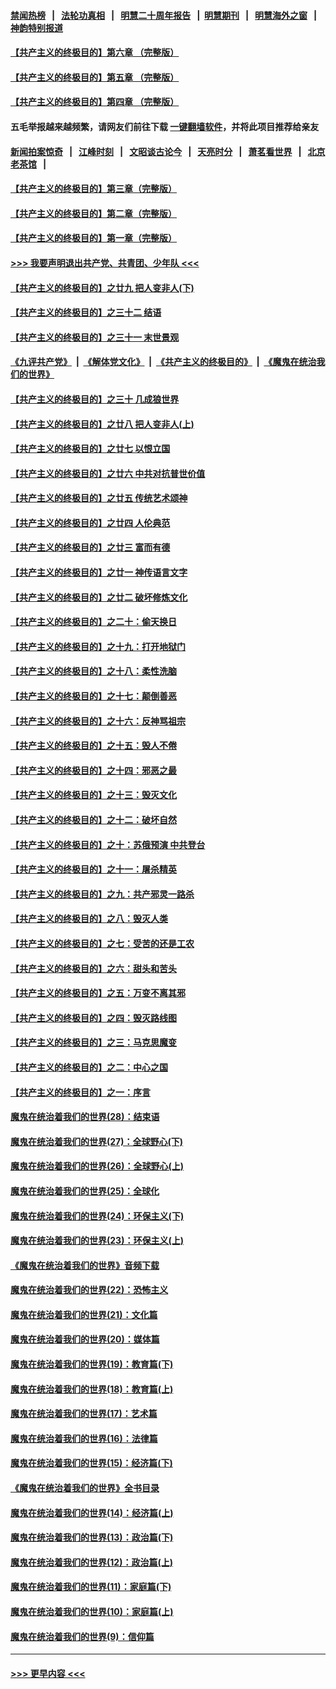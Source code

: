 #### [禁闻热榜](热点新闻.md?=0)  &nbsp;&nbsp;|&nbsp;&nbsp; [法轮功真相](https://github.com/gfw-breaker/truth/blob/master/README.md?=0) &nbsp;&nbsp;|&nbsp;&nbsp; [明慧二十周年报告](https://github.com/gfw-breaker/mh-reports/blob/master/README.md?=0) &nbsp;&nbsp;|&nbsp;&nbsp;[明慧期刊](https://github.com/gfw-breaker/mh-qikan) &nbsp;&nbsp;|&nbsp;&nbsp; [明慧海外之窗](https://github.com/gfw-breaker/mh-news/blob/master/README.md?=0) &nbsp;&nbsp;|&nbsp;&nbsp; [神韵特别报道](https://github.com/gfw-breaker/mh-news/blob/master/shenyun.md?=0)
#### [【共产主义的终极目的】第六章 （完整版）](../pages/nsc422/n11428913.md?t=03062002) 
#### [【共产主义的终极目的】第五章 （完整版）](../pages/nsc422/n11428912.md?t=03062002) 
#### [【共产主义的终极目的】第四章 （完整版）](../pages/nsc422/n11428907.md?t=03062002) 
#### 五毛举报越来越频繁，请网友们前往下载 [一键翻墙软件](https://github.com/gfw-breaker/ssr-accounts)，并将此项目推荐给亲友
#### [新闻拍案惊奇](https://github.com/gfw-breaker/banned-news/blob/master/pages/link4.md) &nbsp;&nbsp;|&nbsp;&nbsp; [江峰时刻](https://github.com/gfw-breaker/banned-news/blob/master/pages/link4.md) &nbsp;&nbsp;|&nbsp;&nbsp; [文昭谈古论今](https://github.com/gfw-breaker/banned-news/blob/master/pages/link4.md) &nbsp;&nbsp;|&nbsp;&nbsp; [天亮时分](https://github.com/gfw-breaker/banned-news/blob/master/pages/link4.md) &nbsp;&nbsp;|&nbsp;&nbsp; [萧茗看世界](https://github.com/gfw-breaker/banned-news/blob/master/pages/link4.md) &nbsp;&nbsp;|&nbsp;&nbsp; [北京老茶馆](https://github.com/gfw-breaker/banned-news/blob/master/pages/link4.md) &nbsp;&nbsp;|&nbsp;&nbsp; 
#### [【共产主义的终极目的】第三章（完整版）](../pages/nsc422/n11428848.md?t=03062002) 
#### [【共产主义的终极目的】第二章（完整版）](../pages/nsc422/n11428831.md?t=03062002) 
#### [【共产主义的终极目的】第一章（完整版）](../pages/nsc422/n11417651.md?t=03062002) 
#### [>>> 我要声明退出共产党、共青团、少年队 <<<](https://github.com/begood0513/goodnews/blob/master/quit/letter.md) 
#### [【共产主义的终极目的】之廿九 把人变非人(下)](../pages/nsc422/n11344140.md?t=03062002) 
#### [【共产主义的终极目的】之三十二 结语](../pages/nsc422/n11360535.md?t=03062002) 
#### [【共产主义的终极目的】之三十一 末世景观](../pages/nsc422/n11351129.md?t=03062002) 
#### [《九评共产党》](https://github.com/begood0513/9ping.md/blob/master/README.md) &nbsp;|&nbsp; [《解体党文化》](../../../../jtdwh.md/blob/master/README.md)  &nbsp;|&nbsp; [《共产主义的终极目的》](../../../../gczydzjmd.md/blob/master/README.md) &nbsp;|&nbsp; [《魔鬼在统治我们的世界》](../../../../mgztzwmdsj.md/blob/master/README.md) 
#### [【共产主义的终极目的】之三十 几成狼世界](../pages/nsc422/n11348280.md?t=03062002) 
#### [【共产主义的终极目的】之廿八 把人变非人(上)](../pages/nsc422/n11340492.md?t=03062002) 
#### [【共产主义的终极目的】之廿七 以恨立国](../pages/nsc422/n11336944.md?t=03062002) 
#### [【共产主义的终极目的】之廿六 中共对抗普世价值](../pages/nsc422/n11324785.md?t=03062002) 
#### [【共产主义的终极目的】之廿五 传统艺术颂神](../pages/nsc422/n11296396.md?t=03062002) 
#### [【共产主义的终极目的】之廿四 人伦典范](../pages/nsc422/n11296397.md?t=03062002) 
#### [【共产主义的终极目的】之廿三 富而有德](../pages/nsc422/n11283598.md?t=03062002) 
#### [【共产主义的终极目的】之廿一 神传语言文字](../pages/nsc422/n11263265.md?t=03062002) 
#### [【共产主义的终极目的】之廿二 破坏修炼文化](../pages/nsc422/n11245728.md?t=03062002) 
#### [【共产主义的终极目的】之二十：偷天换日](../pages/nsc422/n11238846.md?t=03062002) 
#### [【共产主义的终极目的】之十九：打开地狱门](../pages/nsc422/n11206376.md?t=03062002) 
#### [【共产主义的终极目的】之十八：柔性洗脑](../pages/nsc422/n11199994.md?t=03062002) 
#### [【共产主义的终极目的】之十七：颠倒善恶](../pages/nsc422/n11179782.md?t=03062002) 
#### [【共产主义的终极目的】之十六：反神骂祖宗](../pages/nsc422/n11166798.md?t=03062002) 
#### [【共产主义的终极目的】之十五：毁人不倦](../pages/nsc422/n11166792.md?t=03062002) 
#### [【共产主义的终极目的】之十四：邪恶之最](../pages/nsc422/n11150249.md?t=03062002) 
#### [【共产主义的终极目的】之十三：毁灭文化](../pages/nsc422/n11135227.md?t=03062002) 
#### [【共产主义的终极目的】之十二：破坏自然](../pages/nsc422/n11135214.md?t=03062002) 
#### [【共产主义的终极目的】之十：苏俄预演 中共登台](../pages/nsc422/n11118424.md?t=03062002) 
#### [【共产主义的终极目的】之十一：屠杀精英](../pages/nsc422/n11118442.md?t=03062002) 
#### [【共产主义的终极目的】之九：共产邪灵一路杀](../pages/nsc422/n11114139.md?t=03062002) 
#### [【共产主义的终极目的】之八：毁灭人类](../pages/nsc422/n11108503.md?t=03062002) 
#### [【共产主义的终极目的】之七：受苦的还是工农](../pages/nsc422/n11101809.md?t=03062002) 
#### [【共产主义的终极目的】之六：甜头和苦头](../pages/nsc422/n11096971.md?t=03062002) 
#### [【共产主义的终极目的】之五：万变不离其邪](../pages/nsc422/n11091285.md?t=03062002) 
#### [【共产主义的终极目的】之四：毁灭路线图](../pages/nsc422/n11086284.md?t=03062002) 
#### [【共产主义的终极目的】之三：马克思魔变](../pages/nsc422/n11061941.md?t=03062002) 
#### [【共产主义的终极目的】之二：中心之国](../pages/nsc422/n11047728.md?t=03062002) 
#### [【共产主义的终极目的】之一：序言](../pages/nsc422/n11086077.md?t=03062002) 
#### [魔鬼在统治着我们的世界(28)：结束语](../pages/nsc422/n10936246.md?t=03062002) 
#### [魔鬼在统治着我们的世界(27)：全球野心(下)](../pages/nsc422/n10928319.md?t=03062002) 
#### [魔鬼在统治着我们的世界(26)：全球野心(上)](../pages/nsc422/n10900318.md?t=03062002) 
#### [魔鬼在统治着我们的世界(25)：全球化](../pages/nsc422/n10788205.md?t=03062002) 
#### [魔鬼在统治着我们的世界(24)：环保主义(下)](../pages/nsc422/n10695307.md?t=03062002) 
#### [魔鬼在统治着我们的世界(23)：环保主义(上)](../pages/nsc422/n10688613.md?t=03062002) 
#### [《魔鬼在统治着我们的世界》音频下载](../pages/nsc422/n10635553.md?t=03062002) 
#### [魔鬼在统治着我们的世界(22)：恐怖主义](../pages/nsc422/n10614727.md?t=03062002) 
#### [魔鬼在统治着我们的世界(21)：文化篇](../pages/nsc422/n10597706.md?t=03062002) 
#### [魔鬼在统治着我们的世界(20)：媒体篇](../pages/nsc422/n10586579.md?t=03062002) 
#### [魔鬼在统治着我们的世界(19)：教育篇(下)](../pages/nsc422/n10564808.md?t=03062002) 
#### [魔鬼在统治着我们的世界(18)：教育篇(上)](../pages/nsc422/n10526970.md?t=03062002) 
#### [魔鬼在统治着我们的世界(17)：艺术篇](../pages/nsc422/n10499093.md?t=03062002) 
#### [魔鬼在统治着我们的世界(16)：法律篇](../pages/nsc422/n10485969.md?t=03062002) 
#### [魔鬼在统治着我们的世界(15)：经济篇(下)](../pages/nsc422/n10469975.md?t=03062002) 
#### [《魔鬼在统治着我们的世界》全书目录](../pages/nsc422/n10464261.md?t=03062002) 
#### [魔鬼在统治着我们的世界(14)：经济篇(上)](../pages/nsc422/n10457370.md?t=03062002) 
#### [魔鬼在统治着我们的世界(13)：政治篇(下)](../pages/nsc422/n10448270.md?t=03062002) 
#### [魔鬼在统治着我们的世界(12)：政治篇(上)](../pages/nsc422/n10444576.md?t=03062002) 
#### [魔鬼在统治着我们的世界(11)：家庭篇(下)](../pages/nsc422/n10440961.md?t=03062002) 
#### [魔鬼在统治着我们的世界(10)：家庭篇(上)](../pages/nsc422/n10435448.md?t=03062002) 
#### [魔鬼在统治着我们的世界(9)：信仰篇](../pages/nsc422/n10432159.md?t=03062002) 

----
#### [ >>> 更早内容 <<< ](../indexes/nsc422-earlier.md)
